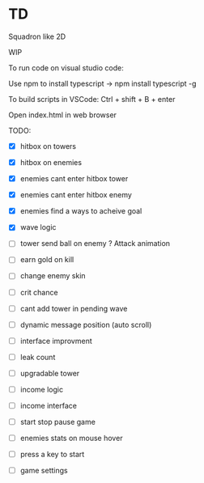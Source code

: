 # TD
Squadron like 2D

WIP

To run code on visual studio code:

Use npm to install typescript 
    -> npm install typescript -g

To build scripts in VSCode:
Ctrl + shift + B + enter

Open index.html in web browser

TODO: 
- [x] hitbox on towers
- [x] hitbox on enemies
- [x] enemies cant enter hitbox tower
- [x] enemies cant enter hitbox enemy
- [x] enemies find a ways to acheive goal
- [x] wave logic 
- [ ] tower send ball on enemy ? Attack animation
- [ ] earn gold on kill
- [ ] change enemy skin
- [ ] crit chance 
- [ ] cant add tower in pending wave
- [ ] dynamic message position (auto scroll)
- [ ] interface improvment
- [ ] leak count
- [ ] upgradable tower
- [ ] income logic
- [ ] income interface
- [ ] start stop pause game
- [ ] enemies stats on mouse hover
- [ ] press a key to start
- [ ] game settings

